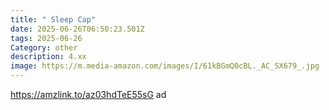 ```yaml
---
title: " Sleep Cap"
date: 2025-06-26T06:50:23.501Z
tags: 2025-06-26
Category: other
description: 4.xx
image: https://m.media-amazon.com/images/I/61kBGmQ0cBL._AC_SX679_.jpg
---
```

https://amzlink.to/az03hdTeE55sG ad
